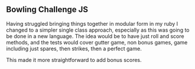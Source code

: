 ## Bowling Challenge JS

Having struggled bringing things together in modular form in my ruby I changed to a simpler single class approach,
especially as this was going to be done in a new language. The idea would be to have just roll and score methods,
and the tests would cover gutter game, non bonus games, game including just spares, then strikes, then a perfect game.

This made it more straightforward to add bonus scores.